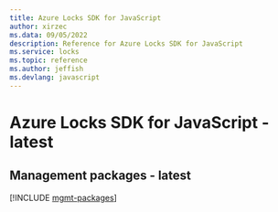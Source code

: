 ```yaml
---
title: Azure Locks SDK for JavaScript
author: xirzec
ms.data: 09/05/2022
description: Reference for Azure Locks SDK for JavaScript
ms.service: locks
ms.topic: reference
ms.author: jeffish
ms.devlang: javascript
---
```

# Azure Locks SDK for JavaScript - latest

## Management packages - latest
[!INCLUDE [mgmt-packages](locks-mgmt-index.md)]